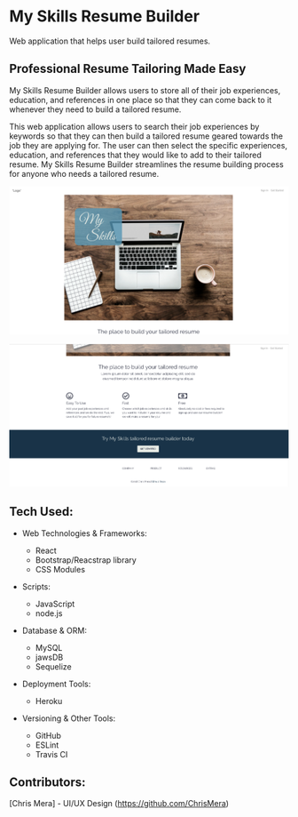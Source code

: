 # My Skills Resume Builder
Web application that helps user build tailored resumes.

## Professional Resume Tailoring Made Easy

My Skills Resume Builder allows users to store all of their job experiences, education, and references in one place so that they can come back to it whenever they need to build a tailored resume. 

This web application allows users to search their job experiences by keywords so that they can then build a tailored resume geared towards the job they are applying for. The user can then select the specific experiences, education, and references that they would like to add to their tailored resume. My Skills Resume Builder streamlines the resume building process for anyone who needs a tailored resume.

<!-- Click [here](https://pacific-cove-65481.herokuapp.com/) to get started. -->

![Splash Page](public/assets/images/splash.png)

![Splash Page Continued](public/assets/images/splash2.png)


## Tech Used:
* Web Technologies & Frameworks:
    * React
    * Bootstrap/Reacstrap library
    * CSS Modules

* Scripts:
    * JavaScript
    * node.js

* Database & ORM:
    * MySQL
    * jawsDB
    * Sequelize

* Deployment Tools:
    * Heroku

* Versioning & Other Tools:
    * GitHub
    * ESLint
    * Travis CI

## Contributors:

[Chris Mera] - UI/UX Design (https://github.com/ChrisMera)
